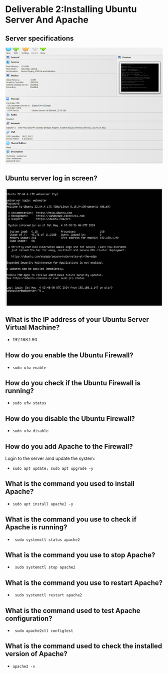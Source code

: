 # Deliverable 2:Installing Ubuntu Server And Apache

## Server specifications
![d2](d2.2.png)

## Ubuntu server log in screen?
![d2](d2.png)

## What is the IP address of your Ubuntu Server Virtual Machine?
* 192.168.1.90

## How do you enable the Ubuntu Firewall?
* `sudo ufw enable`

## How do you check if the Ubuntu Firewall is running?
* `sudo ufw status`

## How do you disable the Ubuntu Firewall?
* `sudo ufw disable`

## How do you add Apache to the Firewall?
Login to the server amd update the system:
* `sudo apt update; sudo apt upgrade -y`

## What is the command you used to install Apache?
* `sudo apt install apache2 -y`


## What is the command you use to check if Apache is running?
* ` sudo systemctl status apache2`

## What is the command you use to stop Apache?
* ` sudo systemctl stop apache2`

## What is the command you use to restart Apache?
* ` sudo systemctl restart apache2`

## What is the command used to test Apache configuration?
* ` sudo apache2ctl configtest`

## What is the command used to check the installed version of Apache? 
* `apache2 -v`
